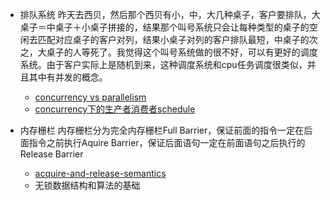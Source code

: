 - 排队系统
昨天去西贝，然后那个西贝有小，中，大几种桌子，客户要排队，大桌子＝中桌子＋小桌子拼接的，结果那个叫号系统只会让每种类型的桌子的空闲去匹配对应桌子的客户对列，结果小桌子对列的客户排队最短，中桌子的次之，大桌子的人等死了。我觉得这个叫号系统做的很不好，可以有更好的调度系统。由于客户实际上是随机到来，这种调度系统和cpu任务调度很类似，并且其中有并发的概念。
  - [concurrency vs parallelism](https://blogs.oracle.com/yuanlin/entry/concurrency_vs_parallelism_concurrent_programming)
  - [concurrency下的生产者消费者schedule](http://www.smashcompany.com/technology/a-parable-about-concurrency-demonstrated-with-comical-cartoons)

- 内存栅栏
内存栅栏分为完全内存栅栏Full Barrier，保证前面的指令一定在后面指令之前执行Aquire Barrier，保证后面语句一定在前面语句之后执行的Release Barrier
  - [acquire-and-release-semantics](http://preshing.com/20120913/acquire-and-release-semantics/)
  -  无锁数据结构和算法的基础